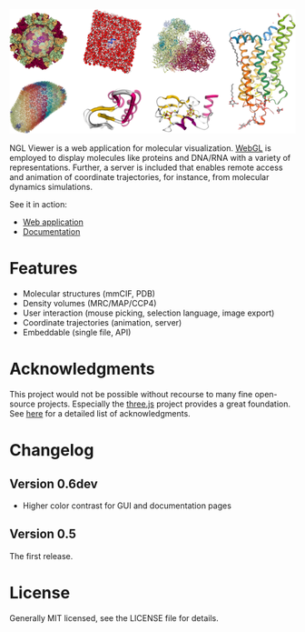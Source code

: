 
![Gallery](gallery.png)


NGL Viewer is a web application for molecular visualization. [WebGL](https://get.webgl.org/) is employed to display molecules like proteins and DNA/RNA with a variety of representations. Further, a server is included that enables remote access and animation of coordinate trajectories, for instance, from molecular dynamics simulations.


See it in action:

* [Web application](http://proteinformatics.charite.de/ngl)
* [Documentation](http://proteinformatics.charite.de/ngl/doc)


Features
========

* Molecular structures (mmCIF, PDB)
* Density volumes (MRC/MAP/CCP4)
* User interaction (mouse picking, selection language, image export)
* Coordinate trajectories (animation, server)
* Embeddable (single file, API)


Acknowledgments
===============

This project would not be possible without recourse to many fine open-source projects. Especially the [three.js](http://threejs.org/) project provides a great foundation. See [here](http://proteinformatics.charite.de/ngl/doc/index.html#User_manual/Development/Acknowledgment) for a detailed list of acknowledgments.


Changelog
=========

Version 0.6dev
--------------

* Higher color contrast for GUI and documentation pages



Version 0.5
-----------

The first release.



License
=======

Generally MIT licensed, see the LICENSE file for details.
